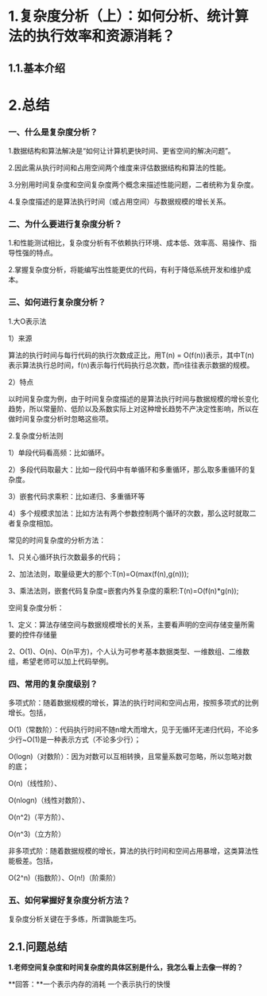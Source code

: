 # 1.复杂度分析（上）：如何分析、统计算法的执行效率和资源消耗？

## 1.1.基本介绍

# 2.总结

### 一、什么是复杂度分析？

1.数据结构和算法解决是“如何让计算机更快时间、更省空间的解决问题”。

2.因此需从执行时间和占用空间两个维度来评估数据结构和算法的性能。

3.分别用时间复杂度和空间复杂度两个概念来描述性能问题，二者统称为复杂度。

4.复杂度描述的是算法执行时间（或占用空间）与数据规模的增长关系。

### 二、为什么要进行复杂度分析？

1.和性能测试相比，复杂度分析有不依赖执行环境、成本低、效率高、易操作、指导性强的特点。

2.掌握复杂度分析，将能编写出性能更优的代码，有利于降低系统开发和维护成本。

### 三、如何进行复杂度分析？

1.大O表示法

1）来源

算法的执行时间与每行代码的执行次数成正比，用T\(n\) = O\(f\(n\)\)表示，其中T\(n\)表示算法执行总时间，f\(n\)表示每行代码执行总次数，而n往往表示数据的规模。

2）特点

以时间复杂度为例，由于时间复杂度描述的是算法执行时间与数据规模的增长变化趋势，所以常量阶、低阶以及系数实际上对这种增长趋势不产决定性影响，所以在做时间复杂度分析时忽略这些项。

2.复杂度分析法则

1）单段代码看高频：比如循环。

2）多段代码取最大：比如一段代码中有单循环和多重循环，那么取多重循环的复杂度。

3）嵌套代码求乘积：比如递归、多重循环等

4）多个规模求加法：比如方法有两个参数控制两个循环的次数，那么这时就取二者复杂度相加。

常见的时间复杂度的分析方法：

1、只关心循环执行次数最多的代码；

2、加法法则，取量级更大的那个:T\(n\)=O\(max\(f\(n\),g\(n\)\)\);

3、乘法法则，嵌套代码复杂度=嵌套内外复杂度的乘积:T\(n\)=O\(f\(n\)\*g\(n\)\);

空间复杂度分析：

1、定义：算法存储空间与数据规模增长的关系，主要看声明的空间存储变量所需要的控件存储量

2、O\(1\)、O\(n\)、O\(n平方\)，个人认为可参考基本数据类型、一维数组、二维数组，希望老师可以加上代码举例。

### 四、常用的复杂度级别？

多项式阶：随着数据规模的增长，算法的执行时间和空间占用，按照多项式的比例增长。包括，

O\(1\)（常数阶）：代码执行时间不随n增大而增大，见于无循环无递归代码，不论多少行~O\(1\)是一种表示方式（不论多少行）；

O\(logn\)（对数阶）：因为对数可以互相转换，且常量系数可忽略，所以忽略对数的底；

O\(n\)（线性阶）、

O\(nlogn\)（线性对数阶）、

O\(n^2\)（平方阶）、

O\(n^3\)（立方阶）

非多项式阶：随着数据规模的增长，算法的执行时间和空间占用暴增，这类算法性能极差。包括，

O\(2^n\)（指数阶）、O\(n!\)（阶乘阶）

### 五、如何掌握好复杂度分析方法？

复杂度分析关键在于多练，所谓孰能生巧。

## 2.1.问题总结

**1.老师空间复杂度和时间复杂度的具体区别是什么，我怎么看上去像一样的？**

**回答：**一个表示内存的消耗 一个表示执行的快慢

